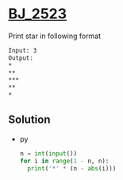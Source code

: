 # [BJ_2523](https://acmicpc.net/problem/2523)

Print star in following format

```txt
Input: 3
Output:
*
**
***
**
*
```

## Solution

* py

  ```py
  n = int(input())
  for i in range(1 - n, n):
    print('*' * (n - abs(i)))
  ```
